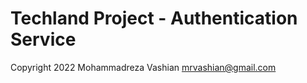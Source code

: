 # Techland Project - Authentication Service

Copyright 2022 Mohammadreza Vashian <mrvashian@gmail.com>

